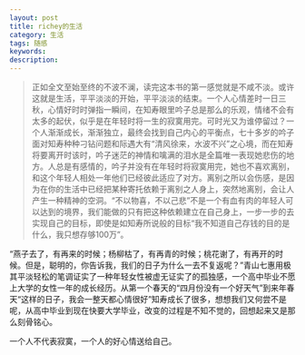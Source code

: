 ```yaml
---
layout: post
title: richey的生活
category: 生活
tags: 随感
keywords: 
description: 
---
```


> 正如全文至始至终的不波不澜，读完这本书的第一感觉就是不咸不淡。或许这就是生活，平平淡淡的开始，平平淡淡的结束。一个人心情差时一日三秋，心情好时时弹指一瞬间，在知寿眼里吟子总是那么的乐观，情绪不会有太多的起伏，似乎是在年轻时将一生的寂寞用完。可时光又为谁停留过？一个人渐渐成长，渐渐独立，最终会找到自己内心的平衡点，七十多岁的吟子面对知寿种种刁钻问题和际遇大有“清风徐来，水波不兴”之心境，而在知寿将要离开时该时，吟子迷茫的神情和噙满的泪水是全篇唯一表现她悲伤的地方。人总是有感情的，吟子并没有在年轻时将寂寞用完，她也不喜欢离别，和这个年轻人相处一年他们已经彼此适应了对方。离别之所以会伤感，是因为在你的生活中已经把某种寄托依赖于离别之人身上，突然地离别，会让人产生一种精神的空洞。“不以物喜，不以己悲”不是一个有血有肉的年轻人可以达到的境界，我们能做的只有把这种依赖建立在自己身上，一步一步的去实现自己的目标，即使是如知寿所说般的目标“我不知道自己存钱的目的是什么，我只想存够100万”。

   “燕子去了，有再来的时候；杨柳枯了，有再青的时候；桃花谢了，有再开的时候。但是，聪明的，你告诉我，我们的日子为什么一去不复返呢？”青山七惠用极其平淡轻松的笔调证实了一种年轻女性被虚无证实了的孤独感，一个高中毕业不愿上大学的女性一年的成长经历。从第一个春天的“四月份没有一个好天气”到来年春天“这样的日子，我会一整天都心情很好”知寿成长了很多，想想我们又何尝不是呢，从高中毕业到现在快要大学毕业，改变的过程是不知不觉的，回想起来又是那么刻骨铭心。

一个人不代表寂寞，一个人的好心情送给自己。